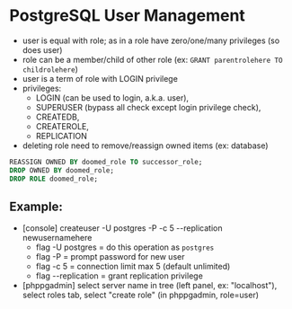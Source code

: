 # PostgreSQL User Management

- user is equal with role; as in a role have zero/one/many privileges (so does user)
- role can be a member/child of other role (ex: ```GRANT parentrolehere TO childrolehere```)
- user is a term of role with LOGIN privilege
- privileges: 
    - LOGIN (can be used to login, a.k.a. user), 
    - SUPERUSER (bypass all check except login privilege check), 
    - CREATEDB, 
    - CREATEROLE, 
    - REPLICATION
- deleting role need to remove/reassign owned items (ex: database) 
```sql
REASSIGN OWNED BY doomed_role TO successor_role; 
DROP OWNED BY doomed_role; 
DROP ROLE doomed_role;
``` 

## Example:
- [console] createuser -U postgres -P -c 5 --replication newusernamehere
    - flag -U postgres = do this operation as ```postgres```
    - flag -P = prompt password for new user
    - flag -c 5 = connection limit max 5 (default unlimited)
    - flag --replication = grant replication privilege
- [phppgadmin] select server name in tree (left panel, ex: "localhost"), select roles tab, select "create role" (in phppgadmin, role=user)
